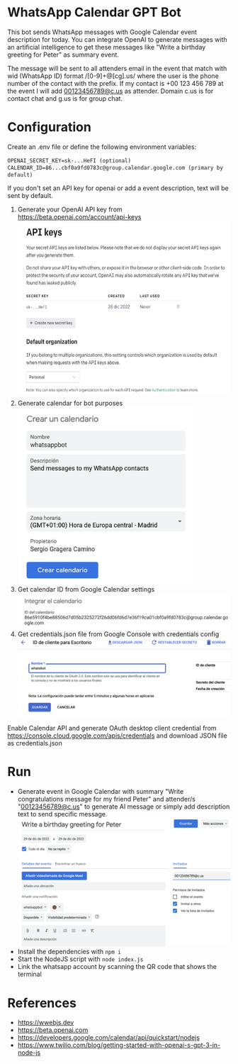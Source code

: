 # WhatsApp Calendar GPT Bot

This bot sends WhatsApp messages with Google Calendar event description for today. You can integrate OpenAI to generate messages with an artificial intelligence to get these messages like "Write a birthday greeting for Peter" as summary event.

The message will be sent to all attenders email in the event that match with wid (WhatsApp ID) format /[0-9]+@[cg].us/ where the user is the phone number of the contact with the prefix. If my contact is +00 123 456 789 at the event I will add 00123456789@c.us as attender. Domain c.us is for contact chat and g.us is for group chat.

# Configuration

Create an .env file or define the following environment variables:

```
OPENAI_SECRET_KEY=sk-...HeFI (optional)
CALENDAR_ID=86...cbf0a9fd0783c@group.calendar.google.com (primary by default)
```

If you don't set an API key for openai or add a event description, text will be sent by default.

1. Generate your OpenAI API key from https://beta.openai.com/account/api-keys
    <div><img src="resources/openai.png" height="400"></div>
2. Generate calendar for bot purposes
    <div><img src="resources/calendar.png" height="400"></div>
3. Get calendar ID from Google Calendar settings
    <div><img src="resources/calendarid.png"></div>
4. Get credentials.json file from Google Console with credentials config
    <div><img src="resources/credentials_json.png"></div>

Enable Calendar API and generate OAuth desktop client credential from https://console.cloud.google.com/apis/credentials and download JSON file as credentials.json

# Run

* Generate event in Google Calendar with summary "Write congratulations message for my friend Peter" and attender/s "00123456789@c.us" to generate AI message or simply add description text to send specific message.
![](resources/event.png)
* Install the dependencies with `npm i`
* Start the NodeJS script with `node index.js`
* Link the whatsapp account by scanning the QR code that shows the terminal

# References

* https://wwebjs.dev
* https://beta.openai.com
* https://developers.google.com/calendar/api/quickstart/nodejs
* https://www.twilio.com/blog/getting-started-with-openai-s-gpt-3-in-node-js